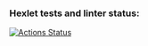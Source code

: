 ### Hexlet tests and linter status:
[![Actions Status](https://github.com/j0hnnyweb/php-oop-project-60/actions/workflows/hexlet-check.yml/badge.svg)](https://github.com/j0hnnyweb/php-oop-project-60/actions)